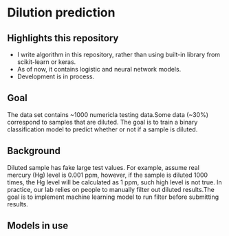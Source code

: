 # Dilution prediction

## Highlights this repository
* I write algorithm in this repository, rather than using built-in library from scikit-learn or keras.
* As of now, it contains logistic and neural network models.
* Development is in process.

## Goal
The data set contains ~1000 numericla testing data.Some data (~30%) correspond to samples that are diluted. The goal is to train a binary classification model to predict whether or not if a sample is diluted.

## Background
Diluted sample has fake large test values. For example, assume real mercury (Hg) level is 0.001 ppm, however, if the sample is diluted 1000 times, the Hg level will be calculated as 1 ppm, such high level is not true. In practice, our lab relies on people to manually filter out diluted results.The goal is to implement machine learning model to run filter before submitting results.

## Models in use
